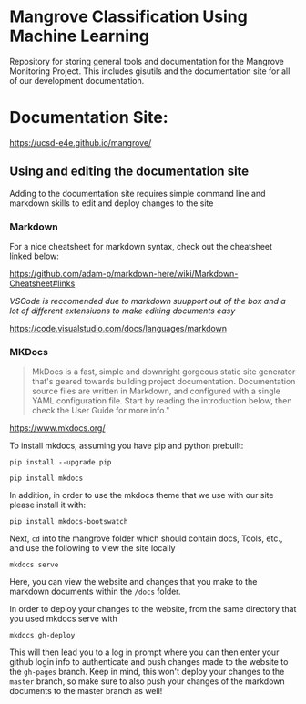 # Mangrove Classification Using Machine Learning 

Repository for storing general tools and documentation for the Mangrove Monitoring Project. This includes gisutils and the documentation site for all of our development documentation. 

# Documentation Site: 
https://ucsd-e4e.github.io/mangrove/


## Using and editing the documentation site

Adding to the documentation site requires simple command line and markdown skills to edit and deploy changes to the site

### Markdown 

For a nice cheatsheet for markdown syntax, check out the cheatsheet linked below:

https://github.com/adam-p/markdown-here/wiki/Markdown-Cheatsheet#links

*VSCode is reccomended due to markdown suupport out of the box and a lot of different extensiuons to make editing documents easy*

https://code.visualstudio.com/docs/languages/markdown


### MKDocs 

>MkDocs is a fast, simple and downright gorgeous static site generator that's geared towards building project documentation. Documentation source files are written in Markdown, and configured with a single YAML configuration file. Start by reading the introduction below, then check the User Guide for more info." 

https://www.mkdocs.org/

To install mkdocs, assuming you have pip and python prebuilt:

```console
pip install --upgrade pip
```   
```console
pip install mkdocs
```   

In addition, in order to use the mkdocs theme that we use with our site please install it with: 

```console
pip install mkdocs-bootswatch
```

Next, `cd` into the mangrove folder which should contain docs, Tools, etc., and use the following to view the site locally

```console
mkdocs serve
```   

Here, you can view the website and changes that you make to the markdown documents within the `/docs` folder.

In order to deploy your changes to the website, from the same directory that you used mkdocs serve with

```console 
mkdocs gh-deploy
```

This will then lead you to a log in prompt where you can then enter your github login info to authenticate and push changes made to the website to the `gh-pages` branch. Keep in mind, this won't deploy your changes to the `master` branch, so make sure to also push your changes of the markdown documents to the master branch as well!
